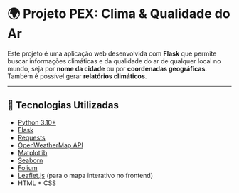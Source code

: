 # 🌍 Projeto PEX: Clima & Qualidade do Ar

Este projeto é uma aplicação web desenvolvida com **Flask** que permite buscar informações climáticas e da qualidade do ar de qualquer local no mundo, seja por **nome da cidade** ou por **coordenadas geográficas**.  
Também é possível gerar **relatórios climáticos**.

---

## 🔧 Tecnologias Utilizadas

- [Python 3.10+](https://www.python.org/)
- [Flask](https://flask.palletsprojects.com/)
- [Requests](https://pypi.org/project/requests/)
- [OpenWeatherMap API](https://openweathermap.org/api)
- [Matplotlib](https://matplotlib.org/)
- [Seaborn](https://seaborn.pydata.org/)
- [Folium](https://python-visualization.github.io/folium/)
- [Leaflet.js](https://leafletjs.com/) (para o mapa interativo no frontend)
- HTML + CSS

